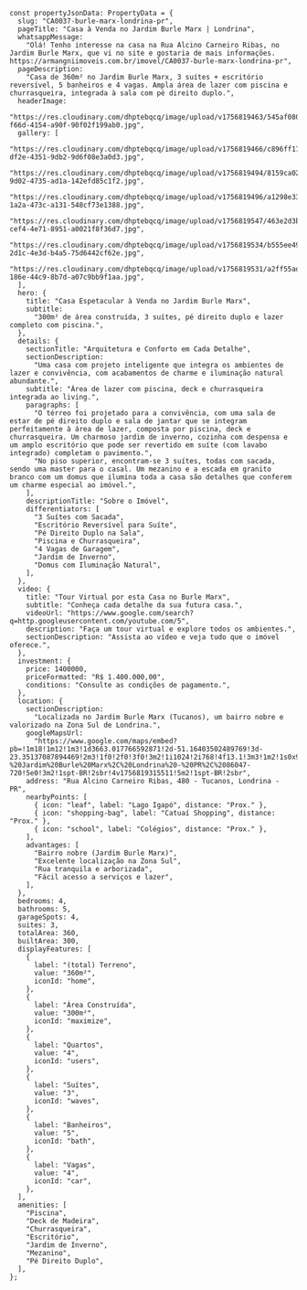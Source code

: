     const propertyJsonData: PropertyData = {
      slug: "CA0037-burle-marx-londrina-pr",
      pageTitle: "Casa à Venda no Jardim Burle Marx | Londrina",
      whatsappMessage:
        "Olá! Tenho interesse na casa na Rua Alcino Carneiro Ribas, no Jardim Burle Marx, que vi no site e gostaria de mais informações. https://armangniimoveis.com.br/imovel/CA0037-burle-marx-londrina-pr",
      pageDescription:
        "Casa de 360m² no Jardim Burle Marx, 3 suítes + escritório reversível, 5 banheiros e 4 vagas. Ampla área de lazer com piscina e churrasqueira, integrada à sala com pé direito duplo.",
      headerImage:
        "https://res.cloudinary.com/dhptebqcq/image/upload/v1756819463/545af080-f66d-4154-a90f-90f02f199ab0.jpg",
      gallery: [
        "https://res.cloudinary.com/dhptebqcq/image/upload/v1756819466/c896ff17-df2e-4351-9db2-9d6f08e3a0d3.jpg",
        "https://res.cloudinary.com/dhptebqcq/image/upload/v1756819494/8159ca02-9d02-4735-ad1a-142efd85c1f2.jpg",
        "https://res.cloudinary.com/dhptebqcq/image/upload/v1756819496/a1298e33-1a2a-473c-a131-548cf73e1388.jpg",
        "https://res.cloudinary.com/dhptebqcq/image/upload/v1756819547/463e2d3b-cef4-4e71-8951-a0021f8f36d7.jpg",
        "https://res.cloudinary.com/dhptebqcq/image/upload/v1756819534/b555ee49-2d1c-4e3d-b4a5-75d6442cf62e.jpg",
        "https://res.cloudinary.com/dhptebqcq/image/upload/v1756819531/a2ff55ad-186e-44c9-8b7d-a07c9bb9f1aa.jpg",
      ],
      hero: {
        title: "Casa Espetacular à Venda no Jardim Burle Marx",
        subtitle:
          "300m² de área construída, 3 suítes, pé direito duplo e lazer completo com piscina.",
      },
      details: {
        sectionTitle: "Arquitetura e Conforto em Cada Detalhe",
        sectionDescription:
          "Uma casa com projeto inteligente que integra os ambientes de lazer e convivência, com acabamentos de charme e iluminação natural abundante.",
        subtitle: "Área de lazer com piscina, deck e churrasqueira integrada ao living.",
        paragraphs: [
          "O térreo foi projetado para a convivência, com uma sala de estar de pé direito duplo e sala de jantar que se integram perfeitamente à área de lazer, composta por piscina, deck e churrasqueira. Um charmoso jardim de inverno, cozinha com despensa e um amplo escritório que pode ser revertido em suíte (com lavabo integrado) completam o pavimento.",
          "No piso superior, encontram-se 3 suítes, todas com sacada, sendo uma master para o casal. Um mezanino e a escada em granito branco com um domus que ilumina toda a casa são detalhes que conferem um charme especial ao imóvel.",
        ],
        descriptionTitle: "Sobre o Imóvel",
        differentiators: [
          "3 Suítes com Sacada",
          "Escritório Reversível para Suíte",
          "Pé Direito Duplo na Sala",
          "Piscina e Churrasqueira",
          "4 Vagas de Garagem",
          "Jardim de Inverno",
          "Domus com Iluminação Natural",
        ],
      },
      video: {
        title: "Tour Virtual por esta Casa no Burle Marx",
        subtitle: "Conheça cada detalhe da sua futura casa.",
        videoUrl: "https://www.google.com/search?q=http.googleusercontent.com/youtube.com/5",
        description: "Faça um tour virtual e explore todos os ambientes.",
        sectionDescription: "Assista ao vídeo e veja tudo que o imóvel oferece.",
      },
      investment: {
        price: 1400000,
        priceFormatted: "R$ 1.400.000,00",
        conditions: "Consulte as condições de pagamento.",
      },
      location: {
        sectionDescription:
          "Localizada no Jardim Burle Marx (Tucanos), um bairro nobre e valorizado na Zona Sul de Londrina.",
        googleMapsUrl:
          "https://www.google.com/maps/embed?pb=!1m18!1m12!1m3!1d3663.017766592871!2d-51.16403502489769!3d-23.35137087894469!2m3!1f0!2f0!3f0!3m2!1i1024!2i768!4f13.1!3m3!1m2!1s0x94eb43208954f873%3A0x203fffa99d160488!2sR.%20Alc%C3%ADno%20Carneiro%20Ribas%2C%20480%20-%20Jardim%20Burle%20Marx%2C%20Londrina%20-%20PR%2C%2086047-720!5e0!3m2!1spt-BR!2sbr!4v1756819315511!5m2!1spt-BR!2sbr",
        address: "Rua Alcino Carneiro Ribas, 480 - Tucanos, Londrina - PR",
        nearbyPoints: [
          { icon: "leaf", label: "Lago Igapó", distance: "Prox." },
          { icon: "shopping-bag", label: "Catuaí Shopping", distance: "Prox." },
          { icon: "school", label: "Colégios", distance: "Prox." },
        ],
        advantages: [
          "Bairro nobre (Jardim Burle Marx)",
          "Excelente localização na Zona Sul",
          "Rua tranquila e arborizada",
          "Fácil acesso a serviços e lazer",
        ],
      },
      bedrooms: 4,
      bathrooms: 5,
      garageSpots: 4,
      suites: 3,
      totalArea: 360,
      builtArea: 300,
      displayFeatures: [
        {
          label: "(total) Terreno",
          value: "360m²",
          iconId: "home",
        },
        {
          label: "Área Construída",
          value: "300m²",
          iconId: "maximize",
        },
        {
          label: "Quartos",
          value: "4",
          iconId: "users",
        },
        {
          label: "Suítes",
          value: "3",
          iconId: "waves",
        },
        {
          label: "Banheiros",
          value: "5",
          iconId: "bath",
        },
        {
          label: "Vagas",
          value: "4",
          iconId: "car",
        },
      ],
      amenities: [
        "Piscina",
        "Deck de Madeira",
        "Churrasqueira",
        "Escritório",
        "Jardim de Inverno",
        "Mezanino",
        "Pé Direito Duplo",
      ],
    };
